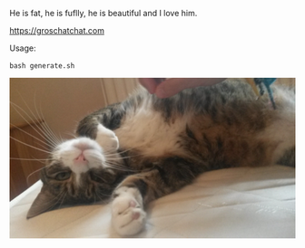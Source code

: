 He is fat, he is fuflly, he is beautiful and I love him.

https://groschatchat.com

Usage:

    bash generate.sh

![](./base_images/20170810_092517.jpg)

